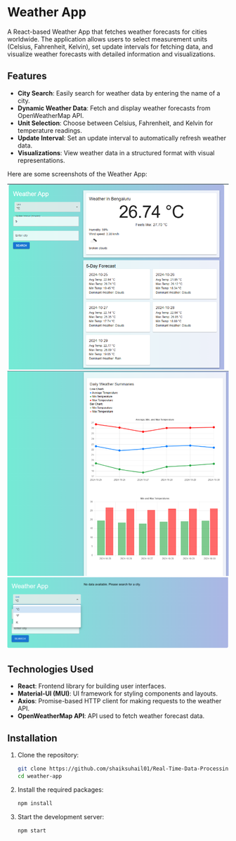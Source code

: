 # Weather App

A React-based Weather App that fetches weather forecasts for cities worldwide. The application allows users to select measurement units (Celsius, Fahrenheit, Kelvin), set update intervals for fetching data, and visualize weather forecasts with detailed information and visualizations.

## Features

- **City Search**: Easily search for weather data by entering the name of a city.
- **Dynamic Weather Data**: Fetch and display weather forecasts from OpenWeatherMap API.
- **Unit Selection**: Choose between Celsius, Fahrenheit, and Kelvin for temperature readings.
- **Update Interval**: Set an update interval to automatically refresh weather data.
- **Visualizations**: View weather data in a structured format with visual representations.

Here are some screenshots of the Weather App:

![Weather App Screenshot 1](public/one.png)
![Weather App Screenshot 2](public/two.png)
![Weather App Screenshot 3](public/three.png)

## Technologies Used

- **React**: Frontend library for building user interfaces.
- **Material-UI (MUI)**: UI framework for styling components and layouts.
- **Axios**: Promise-based HTTP client for making requests to the weather API.
- **OpenWeatherMap API**: API used to fetch weather forecast data.

## Installation

1. Clone the repository:
   ```bash
   git clone https://github.com/shaiksuhail01/Real-Time-Data-Processing-System-for-Weather-Monitoring-with-Rollups-and-Aggregates-App.git
   cd weather-app
2. Install the required packages:
    ```bash
    npm install
3. Start the development server:
    ```bash
    npm start

